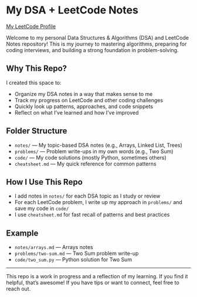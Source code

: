 # My DSA + LeetCode Notes

[My LeetCode Profile](https://leetcode.com/u/bbharatreddy/)

Welcome to my personal Data Structures & Algorithms (DSA) and LeetCode Notes repository! This is my journey to mastering algorithms, preparing for coding interviews, and building a strong foundation in problem-solving.

## Why This Repo?
I created this space to:
- Organize my DSA notes in a way that makes sense to me
- Track my progress on LeetCode and other coding challenges
- Quickly look up patterns, approaches, and code snippets
- Reflect on what I’ve learned and how I’ve improved

## Folder Structure
- `notes/` — My topic-based DSA notes (e.g., Arrays, Linked List, Trees)
- `problems/` — Problem write-ups in my own words (e.g., Two Sum)
- `code/` — My code solutions (mostly Python, sometimes others)
- `cheatsheet.md` — My quick reference for common patterns

## How I Use This Repo
- I add notes in `notes/` for each DSA topic as I study or review
- For each LeetCode problem, I write up my approach in `problems/` and save my code in `code/`
- I use `cheatsheet.md` for fast recall of patterns and best practices

## Example
- `notes/arrays.md` — Arrays notes
- `problems/two-sum.md` — Two Sum problem write-up
- `code/two_sum.py` — Python solution for Two Sum

---

This repo is a work in progress and a reflection of my learning. If you find it helpful, that’s awesome! If you have tips or want to connect, feel free to reach out.
